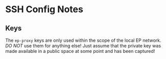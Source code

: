# SSH Config Notes

## Keys

The `ep-proxy` keys are only used within the scope of the local EP network. _DO NOT_ use them for anything else! Just assume that the private key was made available in a public space at some point and has been captured!
